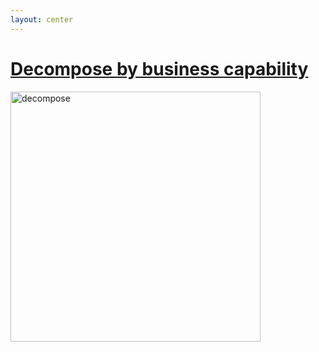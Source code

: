 ```yaml
---
layout: center
---
```


# [Decompose by business capability](https://microservices.io/patterns/decomposition/decompose-by-business-capability.html)

<img
  alt="decompose"
  src="https://microservices.io/i/decompose-by-business-capability.png"
  style="height: 400px"
/>